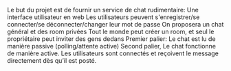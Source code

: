 
Le but du projet est de fournir un service de chat rudimentaire:
Une interface utilisateur en web
Les utilisateurs peuvent s'enregistrer/se connecter/se déconnecter/changer leur mot de passe
On proposera un chat général et des room privées
Tout le monde peut créer un room, et seul le propriétaire peut inviter des gens dedans
Premier palier: 
Le chat est lu de manière passive (polling/attente active)
Second palier,
Le chat fonctionne de manière active. Les utilisateurs sont connectés et reçoivent le message directement dès qu’il est posté.

